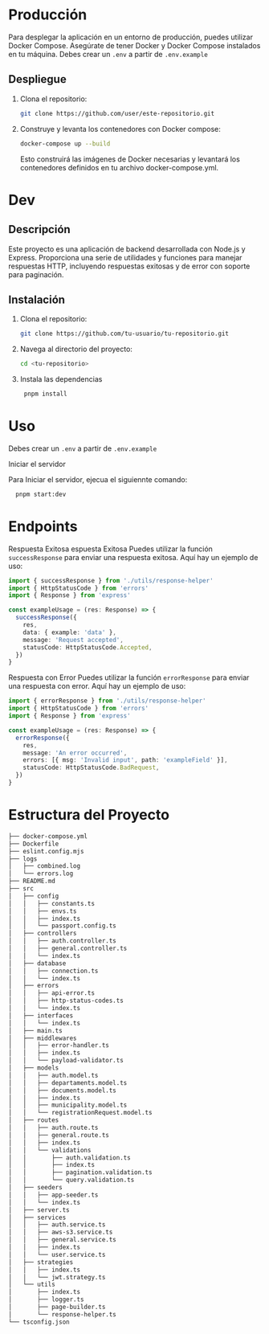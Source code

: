 # Producción

Para desplegar la aplicación en un entorno de producción, puedes utilizar Docker Compose. Asegúrate de tener Docker y Docker Compose instalados en tu máquina.
Debes crear un `.env` a partir de `.env.example`

## Despliegue

1. Clona el repositorio:

   ```bash
   git clone https://github.com/user/este-repositorio.git
   ```

2. Construye y levanta los contenedores con Docker compose:

   ```bash
   docker-compose up --build
   ```

   Esto construirá las imágenes de Docker necesarias y levantará los contenedores definidos en tu archivo docker-compose.yml.

# Dev

## Descripción

Este proyecto es una aplicación de backend desarrollada con Node.js y Express. Proporciona una serie de utilidades y funciones para manejar respuestas HTTP, incluyendo respuestas exitosas y de error con soporte para paginación.

## Instalación

1. Clona el repositorio:

   ```bash
   git clone https://github.com/tu-usuario/tu-repositorio.git
   ```

2. Navega al directorio del proyecto:

   ```bash
   cd <tu-repositorio>
   ```

3. Instala las dependencias

   ```bash
    pnpm install
   ```

# Uso

Debes crear un `.env` a partir de `.env.example`

Iniciar el servidor

Para Iniciar el servidor, ejecua el siguiennte comando:

```bash
  pnpm start:dev
```

# Endpoints

Respuesta Exitosa
espuesta Exitosa
Puedes utilizar la función `successResponse` para enviar una respuesta exitosa. Aquí hay un ejemplo de uso:

```ts
import { successResponse } from './utils/response-helper'
import { HttpStatusCode } from 'errors'
import { Response } from 'express'

const exampleUsage = (res: Response) => {
  successResponse({
    res,
    data: { example: 'data' },
    message: 'Request accepted',
    statusCode: HttpStatusCode.Accepted,
  })
}
```

Respuesta con Error
Puedes utilizar la función `errorResponse` para enviar una respuesta con error. Aquí hay un ejemplo de uso:

```ts
import { errorResponse } from './utils/response-helper'
import { HttpStatusCode } from 'errors'
import { Response } from 'express'

const exampleUsage = (res: Response) => {
  errorResponse({
    res,
    message: 'An error occurred',
    errors: [{ msg: 'Invalid input', path: 'exampleField' }],
    statusCode: HttpStatusCode.BadRequest,
  })
}
```

# Estructura del Proyecto

```bash
├── docker-compose.yml
├── Dockerfile
├── eslint.config.mjs
├── logs
│   ├── combined.log
│   └── errors.log
├── README.md
├── src
│   ├── config
│   │   ├── constants.ts
│   │   ├── envs.ts
│   │   ├── index.ts
│   │   └── passport.config.ts
│   ├── controllers
│   │   ├── auth.controller.ts
│   │   ├── general.controller.ts
│   │   └── index.ts
│   ├── database
│   │   ├── connection.ts
│   │   └── index.ts
│   ├── errors
│   │   ├── api-error.ts
│   │   ├── http-status-codes.ts
│   │   └── index.ts
│   ├── interfaces
│   │   └── index.ts
│   ├── main.ts
│   ├── middlewares
│   │   ├── error-handler.ts
│   │   ├── index.ts
│   │   └── payload-validator.ts
│   ├── models
│   │   ├── auth.model.ts
│   │   ├── departaments.model.ts
│   │   ├── documents.model.ts
│   │   ├── index.ts
│   │   ├── municipality.model.ts
│   │   └── registrationRequest.model.ts
│   ├── routes
│   │   ├── auth.route.ts
│   │   ├── general.route.ts
│   │   ├── index.ts
│   │   └── validations
│   │       ├── auth.validation.ts
│   │       ├── index.ts
│   │       ├── pagination.validation.ts
│   │       └── query.validation.ts
│   ├── seeders
│   │   ├── app-seeder.ts
│   │   └── index.ts
│   ├── server.ts
│   ├── services
│   │   ├── auth.service.ts
│   │   ├── aws-s3.service.ts
│   │   ├── general.service.ts
│   │   ├── index.ts
│   │   └── user.service.ts
│   ├── strategies
│   │   ├── index.ts
│   │   └── jwt.strategy.ts
│   └── utils
│       ├── index.ts
│       ├── logger.ts
│       ├── page-builder.ts
│       └── response-helper.ts
└── tsconfig.json
```
